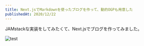 ```yaml
---
title: Next.jsでMarkdownを使ったブログを作って、動的OGPも用意した
publishedAt: 2020/12/22
---
```


JAMstackな実装をしてみたくて、Next.jsでブログを作ってみました。

![test](/ufo.png)
